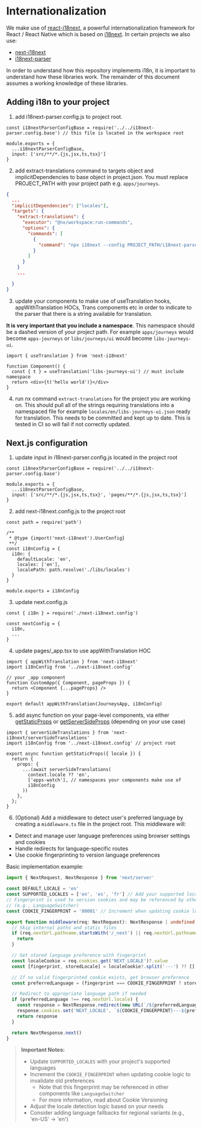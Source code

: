 # Internationalization

We make use of [react-i18next](https://react.i18next.com/), a powerful internationalization framework for React / React Native which is based on [i18next](http://i18next.com/). In certain projects we also use:

- [next-i18next](https://github.com/isaachinman/next-i18next)
- [i18next-parser](https://github.com/i18next/i18next-parser)

In order to understand how this repository implements i18n, it is important to understand how these libraries work. The remainder of this document assumes a working knowledge of these libraries.

## Adding i18n to your project

1. add i18next-parser.config.js to project root.

```JS
const i18nextParserConfigBase = require('../../i18next-parser.config.base') // this file is located in the workspace root

module.exports = {
  ...i18nextParserConfigBase,
  input: ['src/**/*.{js,jsx,ts,tsx}']
}
```

2. add extract-translations command to targets object and implicitDependencies to base object in project.json. You must replace PROJECT_PATH with your project path e.g. `apps/journeys`.

```JSON
{
  ...
  "implicitDependencies": ["locales"],
  "targets": {
    "extract-translations": {
      "executor": "@nx/workspace:run-commands",
      "options": {
        "commands": [
          {
            "command": "npx i18next --config PROJECT_PATH/i18next-parser.config.js"
          }
        ]
      }
    }
    ...

  }
}
```

3. update your components to make use of useTranslation hooks, appWithTranslation HOCs, Trans components etc in order to indicate to the parser that there is a string available for translation.

**It is very important that you include a namespace**. This namespace should be a dashed version of your project path. For example `apps/journeys` would become `apps-journeys` or `libs/journeys/ui` would become `libs-journeys-ui`.

```JSX
import { useTranslation } from 'next-i18next'

function Component() {
  const { t } = useTranslation('libs-journeys-ui') // must include namespace
  return <div>{t('hello world')}</div>
}
```

4. run nx command `extract-translations` for the project you are working on. This should pull all of the strings requiring translations into a namespaced file for example `locales/en/libs-journeys-ui.json` ready for translation. This needs to be committed and kept up to date. This is tested in CI so will fail if not correctly updated.

## Next.js configuration

1. update input in i18next-parser.config.js located in the project root

```JS
const i18nextParserConfigBase = require('../../i18next-parser.config.base')

module.exports = {
  ...i18nextParserConfigBase,
  input: ['src/**/*.{js,jsx,ts,tsx}', 'pages/**/*.{js,jsx,ts,tsx}']
}
```

2. add next-i18next.config.js to the project root

```JS
const path = require('path')

/**
 * @type {import('next-i18next').UserConfig}
 **/
const i18nConfig = {
  i18n: {
    defaultLocale: 'en',
    locales: ['en'],
    localePath: path.resolve('./libs/locales')
  }
}

module.exports = i18nConfig
```

3. update next.config.js

```JS
const { i18n } = require('./next-i18next.config')

const nextConfig = {
  i18n,
  ...
}
```

4. update pages/\_app.tsx to use appWithTranslation HOC

```JS
import { appWithTranslation } from 'next-i18next'
import i18nConfig from '../next-i18next.config'

// your _app component
function CustomApp({ Component, pageProps }) {
  return <Component {...pageProps} />
}

export default appWithTranslation(JourneysApp, i18nConfig)
```

5. add async function on your page-level components, via either [getStaticProps](https://nextjs.org/docs/basic-features/data-fetching#getstaticprops-static-generation) or [getServerSideProps](https://nextjs.org/docs/basic-features/data-fetching#getserversideprops-server-side-rendering) (depending on your use case)

```JS
import { serverSideTranslations } from 'next-i18next/serverSideTranslations'
import i18nConfig from '../next-i18next.config' // project root

export async function getStaticProps({ locale }) {
  return {
    props: {
      ...(await serverSideTranslations(
        context.locale ?? 'en',
        ['apps-watch'], // namespaces your components make use of
        i18nConfig
      ))
    },
  };
}
```

6. (Optional) Add a middleware to detect user's preferred language by creating a `middleware.ts` file in the project root. This middleware will:

- Detect and manage user language preferences using browser settings and cookies
- Handle redirects for language-specific routes
- Use cookie fingerprinting to version language preferences

Basic implementation example:

```typescript
import { NextRequest, NextResponse } from 'next/server'

const DEFAULT_LOCALE = 'en'
const SUPPORTED_LOCALES = ['en', 'es', 'fr'] // Add your supported locales
// Fingerprint is used to version cookies and may be referenced by other components
// (e.g., LanguageSwitcher)
const COOKIE_FINGERPRINT = '00001' // Increment when updating cookie logic

export function middleware(req: NextRequest): NextResponse | undefined {
  // Skip internal paths and static files
  if (req.nextUrl.pathname.startsWith('/_next') || req.nextUrl.pathname.includes('/api/') || /\.(.*)$/.test(req.nextUrl.pathname)) {
    return
  }

  // Get stored language preference with fingerprint
  const localeCookie = req.cookies.get('NEXT_LOCALE')?.value
  const [fingerprint, storedLocale] = localeCookie?.split('---') ?? []

  // If no valid fingerprinted cookie exists, get browser preference
  const preferredLanguage = (fingerprint === COOKIE_FINGERPRINT ? storedLocale : null) ?? req.headers.get('accept-language')?.split(',')[0] ?? DEFAULT_LOCALE

  // Redirect to appropriate language path if needed
  if (preferredLanguage !== req.nextUrl.locale) {
    const response = NextResponse.redirect(new URL(`/${preferredLanguage}${req.nextUrl.pathname}${req.nextUrl.search}`, req.url))
    response.cookies.set('NEXT_LOCALE', `${COOKIE_FINGERPRINT}---${preferredLanguage}`)
    return response
  }

  return NextResponse.next()
}
```

> **Important Notes:**
>
> - Update `SUPPORTED_LOCALES` with your project's supported languages
> - Increment the `COOKIE_FINGERPRINT` when updating cookie logic to invalidate old preferences
>   - Note that this fingerprint may be referenced in other components like `LanguageSwitcher`
>   - For more information, read about Cookie Versioning
> - Adjust the locale detection logic based on your needs
> - Consider adding language fallbacks for regional variants (e.g., 'en-US' → 'en')
